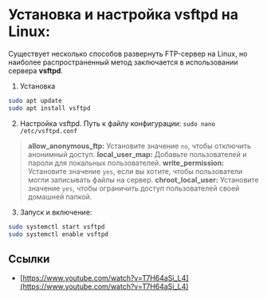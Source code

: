   

# Установка и настройка vsftpd на Linux:

Существует несколько способов развернуть FTP-сервер на Linux, но наиболее распространенный метод заключается в использовании сервера **vsftpd**.
1. Установка
```bash
sudo apt update
sudo apt install vsftpd
```
2. Настройка vsftpd. Путь к файлу конфигурации: `sudo nano /etc/vsftpd.conf`
> **allow_anonymous_ftp:** Установите значение `no`, чтобы отключить анонимный доступ.
> **local_user_map:** Добавьте пользователей и пароли для локальных пользователей.
> **write_permission:** Установите значение `yes`, если вы хотите, чтобы пользователи могли записывать файлы на сервер.
> **chroot_local_user:** Установите значение `yes`, чтобы ограничить доступ пользователей своей домашней папкой.
3. Запуск и включение:
```bash
sudo systemctl start vsftpd
sudo systemctl enable vsftpd
```

## Ссылки
- [https://www.youtube.com/watch?v=T7H64aSi_L4](https://www.youtube.com/watch?v=T7H64aSi_L4)
